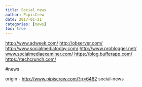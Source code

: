 ```yaml
---
title: Social news
author: PipisCrew
date: 2017-01-21
categories: [news]
toc: true
---
```


http://www.adweek.com/
http://observer.com/
http://www.socialmediatoday.com/
http://www.problogger.net/
www.socialmediaexaminer.com/
https://blog.bufferapp.com/
https://techcrunch.com/

#news

origin - http://www.pipiscrew.com/?p=6482 social-news
